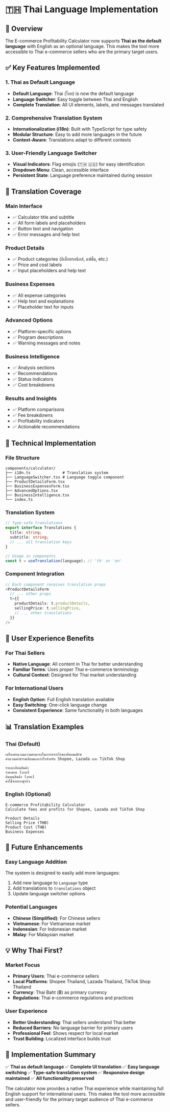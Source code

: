 # 🇹🇭 Thai Language Implementation

## 🎯 **Overview**

The E-commerce Profitability Calculator now supports **Thai as the default language** with English as an optional language. This makes the tool more accessible to Thai e-commerce sellers who are the primary target users.

## ✅ **Key Features Implemented**

### **1. Thai as Default Language**
- **Default Language**: Thai (ไทย) is now the default language
- **Language Switcher**: Easy toggle between Thai and English
- **Complete Translation**: All UI elements, labels, and messages translated

### **2. Comprehensive Translation System**
- **Internationalization (i18n)**: Built with TypeScript for type safety
- **Modular Structure**: Easy to add more languages in the future
- **Context-Aware**: Translations adapt to different contexts

### **3. User-Friendly Language Switcher**
- **Visual Indicators**: Flag emojis (🇹🇭 🇺🇸) for easy identification
- **Dropdown Menu**: Clean, accessible interface
- **Persistent State**: Language preference maintained during session

## 📝 **Translation Coverage**

### **Main Interface**
- ✅ Calculator title and subtitle
- ✅ All form labels and placeholders
- ✅ Button text and navigation
- ✅ Error messages and help text

### **Product Details**
- ✅ Product categories (อิเล็กทรอนิกส์, แฟชั่น, etc.)
- ✅ Price and cost labels
- ✅ Input placeholders and help text

### **Business Expenses**
- ✅ All expense categories
- ✅ Help text and explanations
- ✅ Placeholder text for inputs

### **Advanced Options**
- ✅ Platform-specific options
- ✅ Program descriptions
- ✅ Warning messages and notes

### **Business Intelligence**
- ✅ Analysis sections
- ✅ Recommendations
- ✅ Status indicators
- ✅ Cost breakdowns

### **Results and Insights**
- ✅ Platform comparisons
- ✅ Fee breakdowns
- ✅ Profitability indicators
- ✅ Actionable recommendations

## 🔧 **Technical Implementation**

### **File Structure**
```
components/calculator/
├── i18n.ts              # Translation system
├── LanguageSwitcher.tsx # Language toggle component
├── ProductDetailsForm.tsx
├── BusinessExpensesForm.tsx
├── AdvancedOptions.tsx
├── BusinessIntelligence.tsx
└── index.ts
```

### **Translation System**
```typescript
// Type-safe translations
export interface Translations {
  title: string;
  subtitle: string;
  // ... all translation keys
}

// Usage in components
const t = useTranslation(language); // 'th' or 'en'
```

### **Component Integration**
```typescript
// Each component receives translation props
<ProductDetailsForm
  // ... other props
  t={{
    productDetails: t.productDetails,
    sellingPrice: t.sellingPrice,
    // ... other translations
  }}
/>
```

## 🌟 **User Experience Benefits**

### **For Thai Sellers**
- **Native Language**: All content in Thai for better understanding
- **Familiar Terms**: Uses proper Thai e-commerce terminology
- **Cultural Context**: Designed for Thai market understanding

### **For International Users**
- **English Option**: Full English translation available
- **Easy Switching**: One-click language change
- **Consistent Experience**: Same functionality in both languages

## 📊 **Translation Examples**

### **Thai (Default)**
```
เครื่องคำนวณความสามารถในการทำกำไรของอีคอมเมิร์ซ
คำนวณค่าธรรมเนียมและกำไรสำหรับ Shopee, Lazada และ TikTok Shop

รายละเอียดสินค้า
ราคาขาย (บาท)
ต้นทุนสินค้า (บาท)
ค่าใช้จ่ายทางธุรกิจ
```

### **English (Optional)**
```
E-commerce Profitability Calculator
Calculate fees and profits for Shopee, Lazada and TikTok Shop

Product Details
Selling Price (THB)
Product Cost (THB)
Business Expenses
```

## 🚀 **Future Enhancements**

### **Easy Language Addition**
The system is designed to easily add more languages:
1. Add new language to `Language` type
2. Add translations to `translations` object
3. Update language switcher options

### **Potential Languages**
- **Chinese (Simplified)**: For Chinese sellers
- **Vietnamese**: For Vietnamese market
- **Indonesian**: For Indonesian market
- **Malay**: For Malaysian market

## 💡 **Why Thai First?**

### **Market Focus**
- **Primary Users**: Thai e-commerce sellers
- **Local Platforms**: Shopee Thailand, Lazada Thailand, TikTok Shop Thailand
- **Currency**: Thai Baht (฿) as primary currency
- **Regulations**: Thai e-commerce regulations and practices

### **User Experience**
- **Better Understanding**: Thai sellers understand Thai better
- **Reduced Barriers**: No language barrier for primary users
- **Professional Feel**: Shows respect for local market
- **Trust Building**: Localized interface builds trust

## 🎉 **Implementation Summary**

✅ **Thai as default language**
✅ **Complete UI translation**
✅ **Easy language switching**
✅ **Type-safe translation system**
✅ **Responsive design maintained**
✅ **All functionality preserved**

The calculator now provides a native Thai experience while maintaining full English support for international users. This makes the tool more accessible and user-friendly for the primary target audience of Thai e-commerce sellers. 